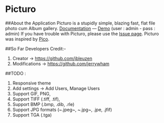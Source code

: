 Picturo
====

##About the Application
Picturo is a stupidly simple, blazing fast, flat file photo cum Album gallery.
[Documentation](http://jbleuzen.github.io/Picturo/) — [Demo](http://picturo.johanbleuzen.fr) (user : admin - pass : admin)
If you have trouble with Picturo, please use the [Issue page](https://github.com/dineshkummarc/Picturo/issues).
Picturo was inspired by [Pico](https://github.com/gilbitron/Pico).

##So Far Developers Credit:-
1. Creator -> https://github.com/jbleuzen
2. Modifications -> https://github.com/jerrywham

##TODO : 
 1. Responsive theme
 2. Add settings -> Add Users, Manage Users
 3. Support GIF, PNG,
 4. Support TIFF (.tiff, .tif),
 5. Support BMP (.bmp, .dib, .rle)
 6. Support JPG formats (~.jpeg~, ~.jpg~, .jpe, .jfif)
 7. Support TGA (.tga)